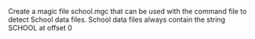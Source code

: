 Create a magic file school.mgc that can be used with the command file to detect School data files. School data files always contain the string SCHOOL at offset 0